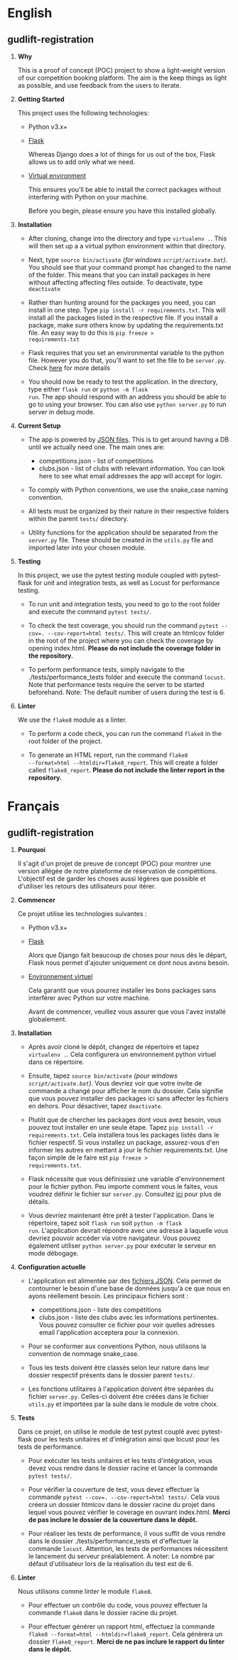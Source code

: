 # English

## gudlift-registration

1. **Why**


    This is a proof of concept (POC) project to show a light-weight version of our competition booking platform. The aim is the keep things as light as possible, and use feedback from the users to iterate.

2. **Getting Started**

    This project uses the following technologies:

    * Python v3.x+

    * [Flask](https://flask.palletsprojects.com/en/1.1.x/)

        Whereas Django does a lot of things for us out of the box, Flask allows us to add only what we need. 
     

    * [Virtual environment](https://virtualenv.pypa.io/en/stable/installation.html)

        This ensures you'll be able to install the correct packages without interfering with Python on your machine.

        Before you begin, please ensure you have this installed globally. 


3. **Installation**

    - After cloning, change into the directory and type <code>virtualenv .</code>. This will then set up a a virtual python environment within that directory.

    - Next, type <code>source bin/activate</code> _(for windows <code>script/activate.bat</code>)_. You should see that your command prompt has changed to the name of the folder. This means that you can install packages in here without affecting affecting files outside. To deactivate, type <code>deactivate</code>

    - Rather than hunting around for the packages you need, you can install in one step. Type <code>pip install -r requirements.txt</code>. This will install all the packages listed in the respective file. If you install a package, make sure others know by updating the requirements.txt file. An easy way to do this is <code>pip freeze > requirements.txt</code>

    - Flask requires that you set an environmental variable to the python file. However you do that, you'll want to set the file to be <code>server.py</code>. Check [here](https://flask.palletsprojects.com/en/1.1.x/quickstart/#a-minimal-application) for more details

    - You should now be ready to test the application. In the directory, type either <code>flask run</code> or <code>python -m flask run</code>. The app should respond with an address you should be able to go to using your browser. You can also use <code>python server.py</code> to run server in debug mode.

4. **Current Setup**

    - The app is powered by [JSON files](https://www.tutorialspoint.com/json/json_quick_guide.htm). This is to get around having a DB until we actually need one. The main ones are:
     
        * competitions.json - list of competitions
        * clubs.json - list of clubs with relevant information. You can look here to see what email addresses the app will accept for login.

    - To comply with Python conventions, we use the snake_case naming convention.

    - All tests must be organized by their nature in their respective folders within the parent `tests/` directory.

    - Utility functions for the application should be separated from the `server.py` file. These should be created in the `utils.py` file and imported later into your chosen module.


5. **Testing**

    In this project, we use the pytest testing module coupled with pytest-flask for unit and integration tests, as well as Locust for performance testing.

    - To run unit and integration tests, you need to go to the root folder and execute the command <code>pytest tests/</code>.

    - To check the test coverage, you should run the command <code>pytest --cov=. --cov-report=html tests/</code>. This will create an htmlcov folder in the root of the project where you can check the coverage by opening index.html. **Please do not include the coverage folder in the repository.**

    - To perform performance tests, simply navigate to the ./tests/performance_tests folder and execute the command <code>locust</code>. Note that performance tests require the server to be started beforehand. Note: The default number of users during the test is 6.


6. **Linter**

    We use the `flake8` module as a linter.

    - To perform a code check, you can run the command <code>flake8</code> in the root folder of the project.

    - To generate an HTML report, run the command <code>flake8 --format=html --htmldir=flake8_report</code>. This will create a folder called `flake8_report`. **Please do not include the linter report in the repository.**


# Français

## gudlift-registration

1. **Pourquoi**

    Il s'agit d'un projet de preuve de concept (POC) pour montrer une version allégée de notre plateforme de réservation de compétitions. L'objectif est de garder les choses aussi légères que possible et d'utiliser les retours des utilisateurs pour itérer.

2. **Commencer**

    Ce projet utilise les technologies suivantes :

    * Python v3.x+

    * [Flask](https://flask.palletsprojects.com/en/1.1.x/)

        Alors que Django fait beaucoup de choses pour nous dès le départ, Flask nous permet d'ajouter uniquement ce dont nous avons besoin. 
     
    * [Environnement virtuel](https://virtualenv.pypa.io/en/stable/installation.html)

        Cela garantit que vous pourrez installer les bons packages sans interférer avec Python sur votre machine.

        Avant de commencer, veuillez vous assurer que vous l'avez installé globalement. 

3. **Installation**

    - Après avoir cloné le dépôt, changez de répertoire et tapez <code>virtualenv .</code>. Cela configurera un environnement python virtuel dans ce répertoire.

    - Ensuite, tapez <code>source bin/activate</code> _(pour windows <code>script/activate.bat</code>)_. Vous devriez voir que votre invite de commande a changé pour afficher le nom du dossier. Cela signifie que vous pouvez installer des packages ici sans affecter les fichiers en dehors. Pour désactiver, tapez <code>deactivate</code>.

    - Plutôt que de chercher les packages dont vous avez besoin, vous pouvez tout installer en une seule étape. Tapez <code>pip install -r requirements.txt</code>. Cela installera tous les packages listés dans le fichier respectif. Si vous installez un package, assurez-vous d'en informer les autres en mettant à jour le fichier requirements.txt. Une façon simple de le faire est <code>pip freeze > requirements.txt</code>.

    - Flask nécessite que vous définissiez une variable d'environnement pour le fichier python. Peu importe comment vous le faites, vous voudrez définir le fichier sur <code>server.py</code>. Consultez [ici](https://flask.palletsprojects.com/en/1.1.x/quickstart/#a-minimal-application) pour plus de détails.

    - Vous devriez maintenant être prêt à tester l'application. Dans le répertoire, tapez soit <code>flask run</code> soit <code>python -m flask run</code>. L'application devrait répondre avec une adresse à laquelle vous devriez pouvoir accéder via votre navigateur. Vous pouvez également utiliser <code>python server.py</code> pour exécuter le serveur en mode débogage.

4. **Configuration actuelle**

    - L'application est alimentée par des [fichiers JSON](https://www.tutorialspoint.com/json/json_quick_guide.htm). Cela permet de contourner le besoin d'une base de données jusqu'à ce que nous en ayons réellement besoin. Les principaux fichiers sont :
     
        * competitions.json - liste des compétitions
        * clubs.json - liste des clubs avec les informations pertinentes. Vous pouvez consulter ce fichier pour voir quelles adresses email l'application acceptera pour la connexion.

    - Pour se conformer aux conventions Python, nous utilisons la convention de nommage snake_case.

    - Tous les tests doivent être classés selon leur nature dans leur dossier respectif présents dans le dossier parent `tests/`.

    - Les fonctions utilitaires à l'application doivent être séparées du fichier `server.py`. Celles-ci doivent être créées dans le fichier `utils.py` et importées par la suite dans le module de votre choix.


5. **Tests**

    Dans ce projet, on utilise le module de test pytest couplé avec pytest-flask pour les tests unitaires et d'intégration ainsi que locust pour les tests de performance.

    - Pour exécuter les tests unitaires et les tests d'intégration, vous devez vous rendre dans le dossier racine et lancer la commande <code>pytest tests/</code>.

    - Pour vérifier la couverture de test, vous devez effectuer la commande <code>pytest --cov=. --cov-report=html tests/</code>. Cela vous créera un dossier htmlcov dans le dossier racine du projet dans lequel vous pouvez vérifier le coverage en ouvrant index.html. **Merci de pas inclure le dossier de la couverture dans le dépôt.**

    - Pour réaliser les tests de performance, il vous suffit de vous rendre dans le dossier ./tests/performance_tests et d'effectuer la commande <code>locust</code>. Attention, les tests de performances nécessitent le lancement du serveur préalablement. A noter: Le nombre par défaut d'utilisateur lors de la réalisation du test est de 6.


6. **Linter**

    Nous utilisons comme linter le module `flake8`.

    - Pour effectuer un contrôle du code, vous pouvez effectuer la commande <code>flake8</code> dans le dossier racine du projet.

    - Pour effectuer générer un rapport html, effectuez la commande <code>flake8 --format=html --htmldir=flake8_report</code>. Cela génèrera un dossier `flake8_report`. **Merci de ne pas inclure le rapport du linter dans le dépôt.**
